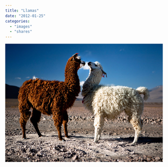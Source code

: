 ```yaml
---
title: "Llamas"
date: "2012-01-25"
categories: 
  - "images"
  - "shares"
---
```


![](images/tumblr_ly0evmQL5E1qz4vrlo1_640.jpg)

